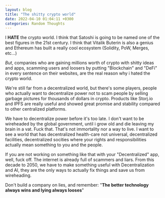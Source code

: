 ```yaml
---
layout: blog
title: "The shitty crypto world"
date: 2022-04-10 01:04:11 +0300
categories: Random Thoughts
---
```


I **HATE** the crypto world. I think that Satoshi is going to be named one of the best figures in the 21st century. I think that Vitalik Buterin is also a genius and Ethereum has built a really cool ecosystem (Solidity, PoW, Merges, etc...)

*But*, companies who are gaining millions worth of crypto with shitty ideas and apps, scamming users and loosers by putting "Blockchain" and "DeFi" in every sentence on their websites, are the real reason why i hated the crypto world.

We're still far from a decentralized world, but there's some players, people who actually want to decentralize power not to scam people by selling garbage pictures for thousands of dollars in crypto. Products like Storj.io and IPFS are really useful and showed great promise and stability compared to other centralized platforms.

We have to decentralize power before it's too late. I don't want to be wireheaded by the global government, until i grow old and die leaving my brain in a vat. Fuck that. That's not immortality nor a way to live. I want to see a world that has decentralized health-care not universal, decentralized facilities, decentralized socities where your rights and responsibilities actually mean something to you and the people.

If you are not working on something like that with your "Decentralized" app, well, fuck off. The internet is already full of scammers and liars. From this decade to 2050, we have to make something useful with Decentralization and AI, they are the only ways to actually fix things and save us from wireheading.

Don't build a company on lies, and remember: "**The better technology always wins and lying always looses**"